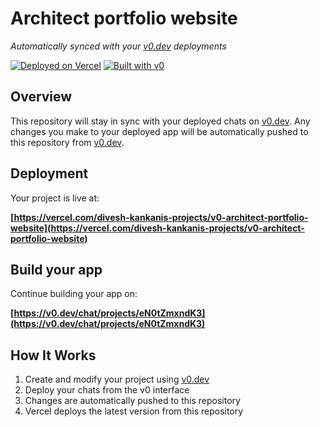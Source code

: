 # Architect portfolio website

*Automatically synced with your [v0.dev](https://v0.dev) deployments*

[![Deployed on Vercel](https://img.shields.io/badge/Deployed%20on-Vercel-black?style=for-the-badge&logo=vercel)](https://vercel.com/divesh-kankanis-projects/v0-architect-portfolio-website)
[![Built with v0](https://img.shields.io/badge/Built%20with-v0.dev-black?style=for-the-badge)](https://v0.dev/chat/projects/eN0tZmxndK3)

## Overview

This repository will stay in sync with your deployed chats on [v0.dev](https://v0.dev).
Any changes you make to your deployed app will be automatically pushed to this repository from [v0.dev](https://v0.dev).

## Deployment

Your project is live at:

**[https://vercel.com/divesh-kankanis-projects/v0-architect-portfolio-website](https://vercel.com/divesh-kankanis-projects/v0-architect-portfolio-website)**

## Build your app

Continue building your app on:

**[https://v0.dev/chat/projects/eN0tZmxndK3](https://v0.dev/chat/projects/eN0tZmxndK3)**

## How It Works

1. Create and modify your project using [v0.dev](https://v0.dev)
2. Deploy your chats from the v0 interface
3. Changes are automatically pushed to this repository
4. Vercel deploys the latest version from this repository